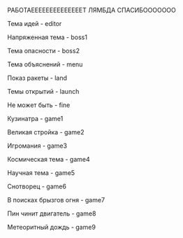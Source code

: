 РАБОТАЕЕЕЕЕЕЕЕЕЕЕЕЕЕТ ЛЯМБДА СПАСИБООООООО

Тема идей - editor

Напряженная тема - boss1

Тема опасности - boss2

Тема объяснений - menu

Показ ракеты - land

Темы открытий - launch

Не может быть - fine

Кузинатра - game1

Великая стройка - game2

Игромания - game3

Космическая тема - game4

Научная тема - game5

Снотворец - game6

В поисках брызгов огня - game7

Пин чинит двигатель - game8

Метеоритный дождь - game9

